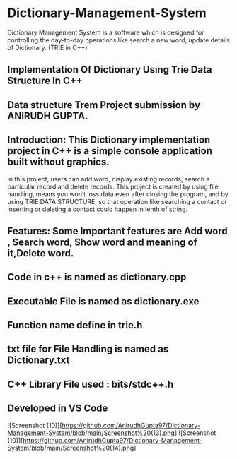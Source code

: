 # Dictionary-Management-System
Dictionary Management System is a software which is designed for controlling the day-to-day operations  like search a new word, update details of Dictionary. (TRIE in C++)

## Implementation Of Dictionary Using Trie Data Structure In C++




## Data structure Trem Project submission by ANIRUDH GUPTA.


## Introduction: This Dictionary implementation project in C++ is a simple console application built without graphics.
 In this project, users can add word, display existing  records, search a particular  record and delete  records. 
This project is created by using file handling, means you won’t loss data even after closing the program, and by using TRIE DATA STRUCTURE, 
so that operation like searching a contact or inserting or deleting a contact could happen in lenth of string.


## Features: Some Important features are Add  word , Search word, Show word and meaning of it,Delete word.


## Code in c++ is named as dictionary.cpp


## Executable File is named as dictionary.exe

## Function name define in trie.h


## txt file for File Handling is named as Dictionary.txt


## C++ Library File used : bits/stdc++.h


## Developed in VS Code
![Screenshot (10)][https://github.com/AnirudhGupta97/Dictionary-Management-System/blob/main/Screenshot%20(13).png]
![Screenshot (10)][https://github.com/AnirudhGupta97/Dictionary-Management-System/blob/main/Screenshot%20(14).png]
